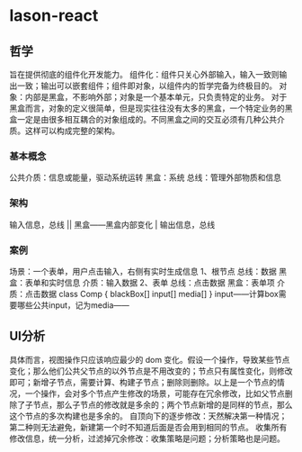 # lason-react

## 哲学
旨在提供彻底的组件化开发能力。
组件化：组件只关心外部输入，输入一致则输出一致；输出可以嵌套组件；组件即对象，以组件内的哲学完备为终极目的。
对象：内部是黑盒，不影响外部；对象是一个基本单元，只负责特定的业务。
对于黑盒而言，对象的定义很简单，但是现实往往没有太多的黑盒，一个特定业务的黑盒一定是由很多相互耦合的对象组成的。不同黑盒之间的交互必须有几种公共介质。这样可以构成完整的架构。

### 基本概念
公共介质：信息或能量，驱动系统运转
黑盒：系统
总线：管理外部物质和信息

### 架构
输入信息，总线
||
黑盒——黑盒内部变化
|
输出信息，总线

### 案例
场景：一个表单，用户点击输入，右侧有实时生成信息
1、根节点
总线：数据
黑盒：表单和实时信息
介质：输入数据
2、表单
总线：点击数据
黑盒：表单项
介质：点击数据
class Comp {
    blackBox[]
    input[]
    media[]
}
input——计算box需要哪些公共input，记为media——

## UI分析
具体而言，视图操作只应该响应最少的 dom 变化。假设一个操作，导致某些节点变化；那么他们公共父节点的以外节点是不用改变的；节点只有属性变化，则修改即可；新增子节点，需要计算、构建子节点；删除则删除。以上是一个节点的情况，一个操作，会对多个节点产生修改的场景，可能存在冗余修改，比如父节点删除了子节点，那么子节点的修改就是多余的；两个节点新增的是同样的节点，那么这个节点的多次构建也是多余的。
自顶向下的逐步修改：天然解决第一种情况；第二种则无法避免，新建第一个时不知道后面是否会用到相同的节点。
收集所有修改信息，统一分析，过滤掉冗余修改：收集策略是问题；分析策略也是问题。